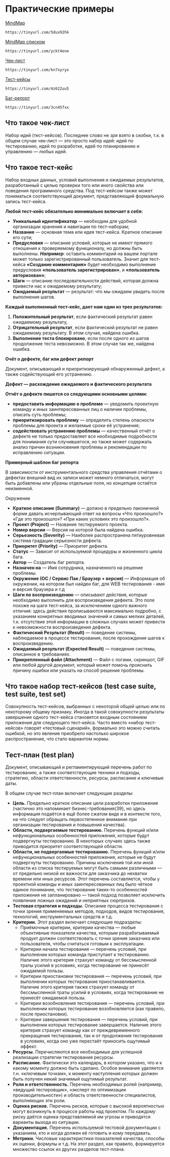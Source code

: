 # Практические примеры
[MindMap](https://tinyurl.com/5dux92hk)
```
https://tinyurl.com/5dux92hk
```
[MindMap списком](https://tinyurl.com/yckt4ene)
```
https://tinyurl.com/yckt4ene
```
[Чек-лист](https://tinyurl.com/kn7xyryx)
```
https://tinyurl.com/kn7xyryx
```
[Тест-кейсы](https://tinyurl.com/4z622uu5)
```
https://tinyurl.com/4z622uu5
```
[Баг-репорт](https://tinyurl.com/3cn45fxx)
```
https://tinyurl.com/3cn45fxx
```

## Что такое чек-лист

Набор идей (тест-кейсов). Последнее слово не зря взято в скобки, т.к. в общем случае чек-лист — это просто набор идей: идей по тестированию, идей по разработке, идей по планированию и управлению — любых идей.

## Что такое тест-кейс

Набор входных данных, условий выполнения и ожидаемых результатов, разработанный с целью проверки того или иного свойства или поведения
программного средства.
Под тест-кейсом также может пониматься соответствующий документ, представляющий формальную запись тест-кейса.

**Любой тест-кейс обязательно минимально включает в себя:**

- **Уникальный идентификатор** — необходим для удобной организации хранения и навигации по тест-наборам;
- **Название** — основная тема или идея тест-кейса. Кратное описание его сути;
- **Предусловия** — описание условий, которые не имеют прямого отношения к проверяемому функционалу, но должны быть выполнены. **_Например_**: оставить комментарий на вашем портале может только зарегистрированный пользователь. Значит для тест-кейса **«Создание комментария»** будет необходимо выполнение предусловия **«пользователь зарегистрирован»**, и **«пользователь авторизован»**;
- **Шаги** — описание последовательности действий, которая должна привести нас к ожидаемому результату;
- **Ожидаемый результат** — результат: что мы ожидаем увидеть после выполнения шагов.

**Каждый выполненный тест-кейс, дает нам один из трех результатов:**

1. **Положительный результат**, если фактический результат равен ожидаемому результату,
2. **Отрицательный результат**, если фактический результат не равен ожидаемому результату. В этом случае, найдена ошибка.
3. **Выполнение теста блокировано**, если после одного из шагов продолжение теста невозможно. В этом случае так же, найдена ошибка.

**Очёт о дефекте, баг или дефект репорт**

Документ, описывающий и приоритизирующий обнаруженный дефект, а также содействующий его устранению.

**Дефект — расхождение ожидаемого и фактического результата**

**Отчёт о дефекте пишется со следующими основными целями:**
- **предоставить информацию о проблеме** — уведомить проектную команду и иных заинтересованных лиц о наличии проблемы, описать суть проблемы;
- **приоритизировать проблему** — определить степень опасности проблемы для проекта и желаемые сроки её устранения;
- **содействовать устранению проблемы** — качественный отчёт о дефекте не только предоставляет все необходимые подробности для понимания сути случившегося, но также может содержать анализ причин возникновения проблемы и рекомендации по исправлению ситуации.

**Примерный шаблон баг репорта**

В зависимости от инструментального средства управления отчётами о дефектах внешний вид их записи может немного отличаться, могут быть добавлены или убраны отдельные поля, но концепция остаётся неизменной.

Окружение
- **Краткое описание (Summary)** — должно в предельно лаконичной форме давать исчерпывающий ответ на вопросы «Что произошло?» «Где это произошло»? «При каких условиях это произошло?».
- **Проект (Project)** — Название тестируемого проекта.
- **Номер версии** —  Версия на которой была найдена ошибка.
- **Серьезность (Severity)** — Наиболее распространена пятиуровневая система градации серьезности дефекта.
- **Приоритет (**Priority**)** — Приоритет дефекта.
- **Статус** — Зависит от используемой процедуры и жизненного цикла бага.
- **Автор** — Создатель баг репорта.
- **Назначен на** — Имя сотрудника, назначенного на решение проблемы.
- **Окружение (ОС / Сервис Пак / Браузер + версия)** — Информация об окружении, на котором был найден баг, для WEB тестирования - имя и версия браузера и т.д
- **Шаги по воспроизведению** —  описывают действия, которые необходимо выполнить для воспроизведения дефекта. Это поле похоже на шаги тест-кейса, за исключением одного важного отличия: здесь действия прописываются максимально подробно, с указанием конкретных вводимых значений и самых мелких деталей, т.к. отсутствие этой информации в сложных случаях может привести к невозможности воспроизведения дефекта.
- **Фактический Результат (Result)** — поведение системы, наблюдаемое в процессе тестирования, после прохождения шагов к воспроизведению.
- **Ожидаемый результат (Expected Result)** — поведение системы, описанное в требованиях.
- **Прикрепленный файл (Attachment)** — Файл с логами, скриншот, GIF или любой другой документ, который может помочь прояснить причину ошибки или указать на способ решения проблемы.

## Что такое набор тест-кейсов (test case suite, test suite, test set)

Совокупность тест-кейсов, выбранных с некоторой общей целью или по некоторому общему признаку. Иногда в такой совокупности результаты завершения одного тест-кейса становятся входным состоянием приложения для следующего тест-кейса. Часто вместо «набор тест-кейсов» говорят «тестовый сценарий», формально это можно считать ошибкой, но это явление приобрело настолько широкое распространение, что стало вариантом нормы.

## Тест-план (test plan)

Документ, описывающий и регламентирующий перечень работ по тестированию, а также соответствующие техники и подходы, стратегию, области ответственности, ресурсы, расписание и ключевые даты.

В общем случае тест-план включает следующие разделы:
- **Цель.** Предельно краткое описание цели разработки приложения (частично это напоминает бизнес-требования{39}, но здесь информация подаётся в ещё более сжатом виде и в контексте того, на что следует обращать первостепенное внимание при организации тестирования и повышения качества).
- **Области, подвергаемые тестированию.** Перечень функций и/или нефункциональных особенностей приложения, которые будут подвергнуты тестированию. В некоторых случаях здесь также приводится приоритет соответствующей области.
- **Области, не подвергаемые тестированию.** Перечень функций и/или нефункциональных особенностей приложения, которые не будут подвергнуты тестированию. Причины исключения той или иной области из списка тестируемых могут быть самыми различными — от предельно низкой их важности для заказчика до нехватки времени или иных ресурсов. Этот перечень составляется, чтобы у проектной команды и иных заинтересованных лиц было чёткое единое понимание, что тестирование таких-то особенностей приложения не запланировано — такой подход позволяет исключить появление ложных ожиданий и неприятных сюрпризов.
- **Тестовая стратегия и подходы.** Описание процесса тестирования с точки зрения применяемых методов, подходов, видов тестирования, технологий, инструментальных средств и т.д.
- **Критерии.** Этот раздел включает следующие подразделы:
    * Приёмочные критерии, критерии качества — любые объективные показатели качества, которым разрабатываемый продукт должен соответствовать с точки зрения заказчика или пользователя, чтобы считаться готовым к эксплуатации.
    * Критерии начала тестирования — перечень условий, при выполнении которых команда приступает к тестированию. Наличие этого критерия страхует команду от бессмысленной траты усилий в условиях, когда тестирование не принесёт ожидаемой пользы.
    * Критерии приостановки тестирования — перечень условий, при выполнении которых тестирование приостанавливается. Наличие этого критерия также страхует команду от бессмысленной траты усилий в условиях, когда тестирование не принесёт ожидаемой пользы.
    * Критерии возобновления тестирования — перечень условий, при выполнении которых тестирование возобновляется (как правило, после приостановки).
    * Критерии завершения тестирования — перечень условий, при выполнении которых тестирование завершается. Наличие этого критерия страхует команду как от преждевременного прекращения тестирования, так и от продолжения тестирования в условиях, когда оно уже перестаёт приносить ощутимый эффект.
- **Ресурсы.** Перечисляются все необходимые для успешной реализации стратегии тестирования ресурсы.
- **Расписание.** Фактически это календарь, в котором указано, что и к какому моменту должно быть сделано. Особое внимание уделяется т.н. «ключевым точкам», к моменту наступления которых должен быть получен некий значимый ощутимый результат.
- **Роли и ответственность.** Перечень необходимых ролей (например, «ведущий тестировщик», «эксперт по оптимизации производительности») и область ответственности специалистов, выполняющих эти роли.
- **Оценка рисков.** Перечень рисков, которые с высокой вероятностью могут возникнуть в процессе работы над проектом. По каждому риску даётся оценка представляемой им угрозы и приводятся варианты выхода из ситуации.
- **Документация.** Перечень используемой тестовой документации с указанием, кто и когда должен её готовить и кому передавать.
- **Метрики.** Числовые характеристики показателей качества, способы их оценки, формулы и т.д. На этот раздел, как правило, формируется множество ссылок из других разделов тест-плана.
